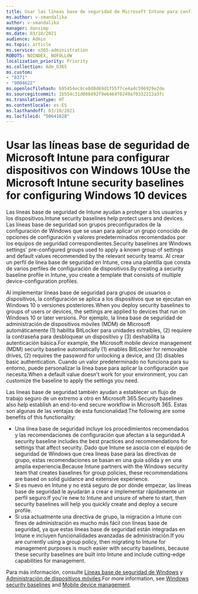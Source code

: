 ```yaml
---
title: Usar las líneas base de seguridad de Microsoft Intune para configurar dispositivos con Windows 10
ms.author: v-smandalika
author: v-smandalika
manager: dansimp
ms.date: 03/10/2021
audience: Admin
ms.topic: article
ms.service: o365-administration
ROBOTS: NOINDEX, NOFOLLOW
localization_priority: Priority
ms.collection: Adm_O365
ms.custom:
- "8371"
- "9004622"
ms.openlocfilehash: b95454ec8ce8d0d69d1f55f7ce4adc596929e2de
ms.sourcegitcommit: 1b554c31d008492f9e6464f0249af0332212a3fc
ms.translationtype: HT
ms.contentlocale: es-ES
ms.lasthandoff: 03/10/2021
ms.locfileid: "50641628"
---
```

# <a name="use-the-microsoft-intune-security-baselines-for-configuring-windows-10-devices"></a><span data-ttu-id="ddec1-102">Usar las líneas base de seguridad de Microsoft Intune para configurar dispositivos con Windows 10</span><span class="sxs-lookup"><span data-stu-id="ddec1-102">Use the Microsoft Intune security baselines for configuring Windows 10 devices</span></span>

<span data-ttu-id="ddec1-103">Las líneas base de seguridad de Intune ayudan a proteger a los usuarios y los dispositivos.</span><span class="sxs-lookup"><span data-stu-id="ddec1-103">Intune security baselines help protect users and devices.</span></span> <span data-ttu-id="ddec1-104">Las líneas base de seguridad son grupos preconfigurados de la configuración de Windows que se usan para aplicar un grupo conocido de opciones de configuración y valores predeterminados recomendados por los equipos de seguridad correspondientes.</span><span class="sxs-lookup"><span data-stu-id="ddec1-104">Security baselines are Windows settings' pre-configured groups used to apply a known group of settings and default values recommended by the relevant security teams.</span></span> <span data-ttu-id="ddec1-105">Al crear un perfil de línea base de seguridad en Intune, crea una plantilla que consta de varios perfiles de configuración de dispositivos.</span><span class="sxs-lookup"><span data-stu-id="ddec1-105">By creating a security baseline profile in Intune, you create a template that consists of multiple device-configuration profiles.</span></span>

<span data-ttu-id="ddec1-106">Al implementar líneas base de seguridad para grupos de usuarios o dispositivos, la configuración se aplica a los dispositivos que se ejecutan en Windows 10 o versiones posteriores.</span><span class="sxs-lookup"><span data-stu-id="ddec1-106">When you deploy security baselines to groups of users or devices, the settings are applied to devices that run on Windows 10 or later versions.</span></span> <span data-ttu-id="ddec1-107">Por ejemplo, la línea base de seguridad de administración de dispositivos móviles (MDM) de Microsoft automáticamente (1) habilita BitLocker para unidades extraíbles, (2) requiere la contraseña para desbloquear un dispositivo y (3) deshabilita la autenticación básica.</span><span class="sxs-lookup"><span data-stu-id="ddec1-107">For example, the Microsoft mobile device management (MDM) security baseline automatically (1) enables BitLocker for removable drives, (2) requires the password for unlocking a device, and (3) disables basic authentication.</span></span> <span data-ttu-id="ddec1-108">Cuando un valor predeterminado no funciona para su entorno, puede personalizar la línea base para aplicar la configuración que necesita.</span><span class="sxs-lookup"><span data-stu-id="ddec1-108">When a default value doesn't work for your environment, you can customize the baseline to apply the settings you need.</span></span>

<span data-ttu-id="ddec1-109">Las líneas base de seguridad también ayudan a establecer un flujo de trabajo seguro de un extremo a otro en Microsoft 365.</span><span class="sxs-lookup"><span data-stu-id="ddec1-109">Security baselines also help establish an end-to-end secure workflow in Microsoft 365.</span></span> <span data-ttu-id="ddec1-110">Estas son algunas de las ventajas de esta funcionalidad:</span><span class="sxs-lookup"><span data-stu-id="ddec1-110">The following are some benefits of this functionality:</span></span>
- <span data-ttu-id="ddec1-111">Una línea base de seguridad incluye los procedimientos recomendados y las recomendaciones de configuración que afectan a la seguridad.</span><span class="sxs-lookup"><span data-stu-id="ddec1-111">A security baseline includes the best practices and recommendations for settings that affect security.</span></span> <span data-ttu-id="ddec1-112">Dado que Intune se asocia con el equipo de seguridad de Windows que crea líneas base para las directivas de grupo, estas recomendaciones se basan en una guía sólida y en una amplia experiencia.</span><span class="sxs-lookup"><span data-stu-id="ddec1-112">Because Intune partners with the Windows security team that creates baselines for group policies, these recommendations are based on solid guidance and extensive experience.</span></span>
- <span data-ttu-id="ddec1-113">Si es nuevo en Intune y no está seguro de por dónde empezar, las líneas base de seguridad le ayudarán a crear e implementar rápidamente un perfil seguro.</span><span class="sxs-lookup"><span data-stu-id="ddec1-113">If you're new to Intune and unsure of where to start, then security baselines will help you quickly create and deploy a secure profile.</span></span>
- <span data-ttu-id="ddec1-114">Si usa actualmente una directiva de grupo, la migración a Intune con fines de administración es mucho más fácil con líneas base de seguridad, ya que estas líneas base de seguridad están integradas en Intune e incluyen funcionalidades avanzadas de administración.</span><span class="sxs-lookup"><span data-stu-id="ddec1-114">If you are currently using a group policy, then migrating to Intune for management purposes is much easier with security baselines, because these security baselines are built into Intune and include cutting-edge capabilities for management.</span></span>

<span data-ttu-id="ddec1-115">Para más información, consulte [Líneas base de seguridad de Windows](https://docs.microsoft.com/windows/security/threat-protection/windows-security-baselines) y [Administración de dispositivos móviles](https://docs.microsoft.com/windows/client-management/mdm/).</span><span class="sxs-lookup"><span data-stu-id="ddec1-115">For more information, see [Windows security baselines](https://docs.microsoft.com/windows/security/threat-protection/windows-security-baselines) and [Mobile device management](https://docs.microsoft.com/windows/client-management/mdm/).</span></span>